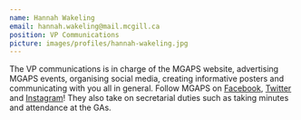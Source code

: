 ```yaml
---
name: Hannah Wakeling
email: hannah.wakeling@mail.mcgill.ca
position: VP Communications
picture: images/profiles/hannah-wakeling.jpg
---
```


The VP communications is in charge of the MGAPS website, advertising MGAPS events, organising social media, creating informative posters and communicating with you all in general. Follow MGAPS on [Facebook](https://www.facebook.com/OfficialMGAPS/), [Twitter](https://twitter.com/OfficialMGAPS) and [Instagram](https://www.instagram.com/officialmgaps/)! They also take on secretarial duties such as taking minutes and attendance at the GAs.